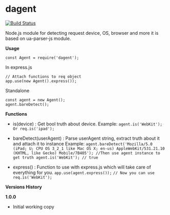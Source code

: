 dagent
===================
[![Build Status](https://travis-ci.org/alzubaidi/dagent.svg?branch=master)](https://travis-ci.org/alzubaidi/dagent)

Node.js module for detecting request device, OS, browser and more
it is based on ua-parser-js module.

**Usage**

    const Agent = require('dagent');   

In express.js 

	// Attach functions to req object
	app.use(new Agent().express());

Standalone
		
	const agent = new Agent();
	agent.bareDetect();


**Functions**

 - is(device) : Get bool truth about device.
 Example:
 `agent.is('WebKit'); Or req.is('ipad');`
 
 - bareDetect(userAgent) : Parse userAgent string, extract truth about it and attach it to instance
 Example:
 `agent.bareDetect('Mozilla/5.0 (iPad; U; CPU OS 3_2_1 like Mac OS X; en-us) AppleWebKit/531.21.10 (KHTML, like Gecko) Mobile/7B405');
 //Then use agent instance to get truth
 agent.is('WebKit'); // true`
 
 - express() : Function to use with express.js which will take care of everything for you.
 `app.use(agent.express());` 
`// Now you can use`
`req.is('WebKit');`

**Versions History**

**1.0.0** 

 - Initial working copy
